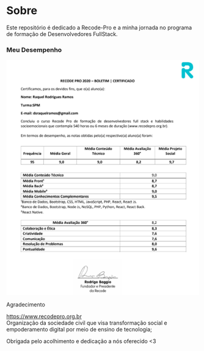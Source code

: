 # Sobre
Este repositório é dedicado a Recode-Pro e a minha jornada no programa de formação de Desenvolvedores FullStack.

### Meu Desempenho

<p align="center">  <img src="./boletim.png"></p


### Agradecimento
https://www.recodepro.org.br  
Organização da sociedade civil que visa transformação social e empoderamento digital por meio de ensino de tecnologia;

Obrigada pelo acolhimento e dedicação a nós oferecido <3 
